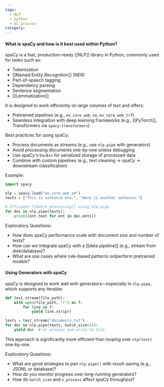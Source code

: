 ```yaml
---
tags:
  - NLP
  - python
  - ml_process
category:
---
```

#### What is spaCy and how is it best used within Python? 

spaCy is a fast, production-ready [[NLP]] library in Python, commonly used for tasks such as:

 - Tokenization
 - [[Named Entity Recognition]] (NER)
 - Part-of-speech tagging
 - Dependency parsing
 - Sentence segmentation
 - [[Lemmatization]]

It is designed to work efficiently on large volumes of text and offers:

 - Pretrained pipelines (e.g., `en_core_web_sm`, `en_core_web_trf`)
 - Seamless integration with deep learning frameworks (e.g., [[PyTorch]], Transformers via `spacy-transformers`)

Best practices for using spaCy:

 - Process documents as streams (e.g., use `nlp.pipe` with generators)
 - Avoid processing documents one-by-one unless debugging
 - Use spaCy's `DocBin` for serialized storage of processed data
 - Combine with custom pipelines (e.g., text cleaning → spaCy → downstream classification)

Example:

```python
import spacy

nlp = spacy.load("en_core_web_sm")
texts = ["This is sentence one.", "Here is another sentence."]

# Efficient [[batch processing]] using nlp.pipe
for doc in nlp.pipe(texts):
    print([ent.text for ent in doc.ents])
```

Exploratory Questions:

 - How does spaCy performance scale with document size and number of texts?
 - How can we integrate spaCy with a [[data pipeline]] (e.g., stream from disk/database)?
 - What are use cases where rule-based patterns outperform pretrained models?

#### Using Generators with spaCy

spaCy is designed to work well with generators—especially in `nlp.pipe`, which supports any iterable:

```python
def text_stream(file_path):
    with open(file_path, "r") as f:
        for line in f:
            yield line.strip()

texts = text_stream("documents.txt")
for doc in nlp.pipe(texts, batch_size=32):
    yield doc  # or process and write to file
```

This approach is significantly more efficient than looping over `nlp(text)` one-by-one.

Exploratory Questions:
 - What are good strategies to pair `nlp.pipe()` with result-saving (e.g., JSONL or database)?
 - How do you monitor progress over long-running generators?
 - How do `batch_size` and `n_process` affect spaCy throughput?